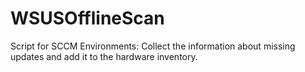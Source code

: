 # WSUSOfflineScan
Script for SCCM Environments: Collect the information about missing updates and add it to the hardware inventory. 
